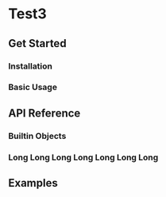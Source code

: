 # Test3

## Get Started

### Installation

### Basic Usage

## API Reference

### Builtin Objects

### Long Long Long Long Long Long Long

## Examples
